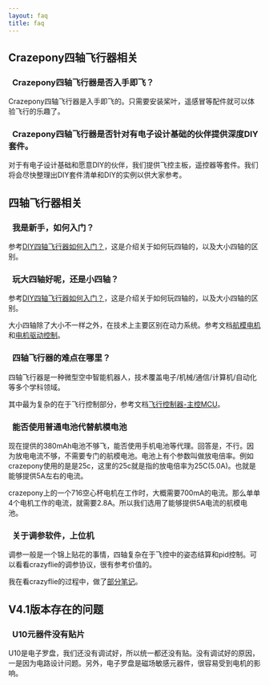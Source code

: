 ```yaml
---
layout: faq
title: faq
---
```


## Crazepony四轴飞行器相关

### <i class="fa fa-arrow-right"></i>&nbsp;&nbsp;Crazepony四轴飞行器是否入手即飞？

Crazepony四轴飞行器是入手即飞的。只需要安装桨叶，遥感冒等配件就可以体验飞行的乐趣了。

### <i class="fa fa-arrow-right"></i>&nbsp;&nbsp;Crazepony四轴飞行器是否针对有电子设计基础的伙伴提供深度DIY套件。

对于有电子设计基础和愿意DIY的伙伴，我们提供飞控主板，遥控器等套件。我们将会尽快整理出DIY套件清单和DIY的实例以供大家参考。


## 四轴飞行器相关

### <i class="fa fa-arrow-right"></i>&nbsp;&nbsp;我是新手，如何入门？

参考[DIY四轴飞行器如何入门？](2014/07/31/diy-quadcopter.html)，这是介绍关于如何玩四轴的，以及大小四轴的区别。


### <i class="fa fa-arrow-right"></i>&nbsp;&nbsp;玩大四轴好呢，还是小四轴？

参考[DIY四轴飞行器如何入门？](2014/07/31/diy-quadcopter.html)，这是介绍关于如何玩四轴的，以及大小四轴的区别。

大小四轴除了大小不一样之外，在技术上主要区别在动力系统。参考文档[航模电机](http://www.crazepony.com/wiki/motor-aircraft-model.html)和[电机驱动控制](http://www.crazepony.com/wiki/motor-control-ic.html)。


### <i class="fa fa-arrow-right"></i>&nbsp;&nbsp;四轴飞行器的难点在哪里？

四轴飞行器是一种微型空中智能机器人，技术覆盖电子/机械/通信/计算机/自动化等多个学科领域。

其中最为复杂的在于飞行控制部分，参考文档[飞行控制器-主控MCU](http://www.crazepony.com/wiki/main-controller-mcu.html)。

### <i class="fa fa-arrow-right"></i>&nbsp;&nbsp;能否使用普通电池代替航模电池
现在提供的380mAh电池不够飞，能否使用手机电池等代理。回答是，不行。因为放电电流不够，不需要专门的航模电池。电池上有个参数叫做放电倍率。例如crazepony使用的是是25c，这里的25c就是指的放电倍率为25C(5.0A)。也就是能够提供5A左右的电流。

crazepony上的一个716空心杯电机在工作时，大概需要700mA的电流。那么单单4个电机工作的电流，就需要2.8A。所以我们选用了能够提供5A电流的航模电池。

### <i class="fa fa-arrow-right"></i>&nbsp;&nbsp;关于调参软件，上位机

调参一般是一个锦上贴花的事情，四轴复杂在于飞控中的姿态结算和pid控制。可以看看crazyflie的调参协议，很有参考价值的。

我在看crazyflie的过程中，做了[部分笔记](http://www.crazepony.com/wiki/comm-protocol.html)。

## V4.1版本存在的问题

### <i class="fa fa-arrow-right"></i>&nbsp;&nbsp;U10元器件没有贴片
U10是电子罗盘，我们还没有调试好，所以统一都还没有贴。没有调试好的原因，一是因为电路设计问题。另外，电子罗盘是磁场敏感元器件，很容易受到电机的影响。


